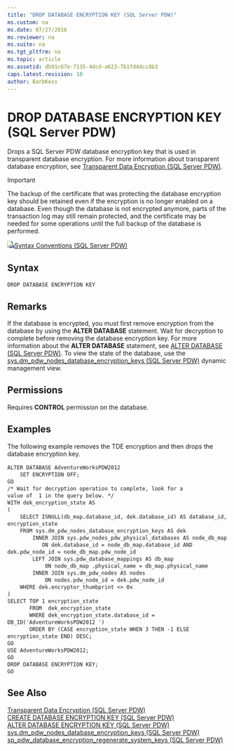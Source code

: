 ```yaml
---
title: "DROP DATABASE ENCRYPTION KEY (SQL Server PDW)"
ms.custom: na
ms.date: 07/27/2016
ms.reviewer: na
ms.suite: na
ms.tgt_pltfrm: na
ms.topic: article
ms.assetid: db91c67e-7135-4dcd-a623-7b1fd4dcc8b3
caps.latest.revision: 10
author: BarbKess
---
```

# DROP DATABASE ENCRYPTION KEY (SQL Server PDW)
Drops a SQL Server PDW database encryption key that is used in transparent database encryption. For more information about transparent database encryption, see [Transparent Data Encryption &#40;SQL Server PDW&#41;](../sqlpdw/transparent-data-encryption-sql-server-pdw.md).  
  
> [!IMPORTANT]  
> The backup of the certificate that was protecting the database encryption key should be retained even if the encryption is no longer enabled on a database. Even though the database is not encrypted anymore, parts of the transaction log may still remain protected, and the certificate may be needed for some operations until the full backup of the database is performed.  
  
![Topic link icon](../sqlpdw/media/Topic_Link.gif "Topic_Link")[Syntax Conventions &#40;SQL Server PDW&#41;](../sqlpdw/syntax-conventions-sql-server-pdw.md)  
  
## Syntax  
  
```  
DROP DATABASE ENCRYPTION KEY  
```  
  
## Remarks  
If the database is encrypted, you must first remove encryption from the database by using the **ALTER DATABASE** statement. Wait for decryption to complete before removing the database encryption key. For more information about the **ALTER DATABASE** statement, see [ALTER DATABASE &#40;SQL Server PDW&#41;](../sqlpdw/alter-database-sql-server-pdw.md). To view the state of the database, use the [sys.dm_pdw_nodes_database_encryption_keys &#40;SQL Server PDW&#41;](../sqlpdw/sys-dm-pdw-nodes-database-encryption-keys-sql-server-pdw.md) dynamic management view.  
  
## Permissions  
Requires **CONTROL** permission on the database.  
  
## Examples  
The following example removes the TDE encryption and then drops the database encryption key.  
  
```  
ALTER DATABASE AdventureWorksPDW2012  
    SET ENCRYPTION OFF;  
GO  
/* Wait for decryption operation to complete, look for a   
value of  1 in the query below. */  
WITH dek_encryption_state AS   
(  
    SELECT ISNULL(db_map.database_id, dek.database_id) AS database_id, encryption_state  
    FROM sys.dm_pdw_nodes_database_encryption_keys AS dek  
        INNER JOIN sys.pdw_nodes_pdw_physical_databases AS node_db_map  
           ON dek.database_id = node_db_map.database_id AND dek.pdw_node_id = node_db_map.pdw_node_id  
        LEFT JOIN sys.pdw_database_mappings AS db_map  
            ON node_db_map .physical_name = db_map.physical_name  
        INNER JOIN sys.dm_pdw_nodes AS nodes  
            ON nodes.pdw_node_id = dek.pdw_node_id  
    WHERE dek.encryptor_thumbprint <> 0x  
)  
SELECT TOP 1 encryption_state  
       FROM  dek_encryption_state  
       WHERE dek_encryption_state.database_id = DB_ID('AdventureWorksPDW2012 ')  
       ORDER BY (CASE encryption_state WHEN 3 THEN -1 ELSE encryption_state END) DESC;   
GO  
USE AdventureWorksPDW2012;  
GO  
DROP DATABASE ENCRYPTION KEY;  
GO  
```  
  
## See Also  
[Transparent Data Encryption &#40;SQL Server PDW&#41;](../sqlpdw/transparent-data-encryption-sql-server-pdw.md)  
[CREATE DATABASE ENCRYPTION KEY &#40;SQL Server PDW&#41;](../sqlpdw/create-database-encryption-key-sql-server-pdw.md)  
[ALTER DATABASE ENCRYPTION KEY &#40;SQL Server PDW&#41;](../sqlpdw/alter-database-encryption-key-sql-server-pdw.md)  
[sys.dm_pdw_nodes_database_encryption_keys &#40;SQL Server PDW&#41;](../sqlpdw/sys-dm-pdw-nodes-database-encryption-keys-sql-server-pdw.md)  
[sp_pdw_database_encryption_regenerate_system_keys &#40;SQL Server PDW&#41;](../sqlpdw/sp-pdw-database-encryption-regenerate-system-keys-sql-server-pdw.md)  
  
